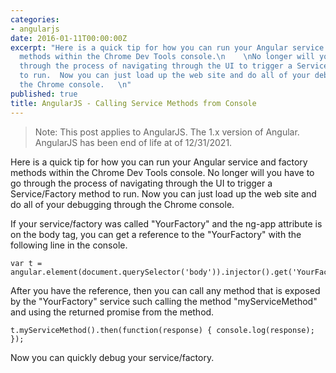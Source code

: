 ```yaml
---
categories:
- angularjs
date: 2016-01-11T00:00:00Z
excerpt: "Here is a quick tip for how you can run your Angular service and factory
  methods within the Chrome Dev Tools console.\n    \nNo longer will you have to go
  through the process of navigating through the UI to trigger a Service/Factory method
  to run.  Now you can just load up the web site and do all of your debugging through
  the Chrome console.   \n"
published: true
title: AngularJS - Calling Service Methods from Console
---
```


> Note: This post applies to AngularJS.  The 1.x version of Angular. AngularJS has been end of life at of 12/31/2021.

Here is a quick tip for how you can run your Angular service and factory methods within the Chrome Dev Tools console.  No longer will you have to go through the process of navigating through the UI to trigger a Service/Factory method to run.  Now you can just load up the web site and do all of your debugging through the Chrome console.


If your service/factory was called "YourFactory" and the ng-app attribute is on the body tag, you can get a reference to the "YourFactory" with the following line in the console.


    var t = angular.element(document.querySelector('body')).injector().get('YourFactory');


After you have the reference, then you can call any method that is exposed by the "YourFactory" service such calling the method "myServiceMethod" and using the returned promise from the method.


    t.myServiceMethod().then(function(response) { console.log(response); });

Now you can quickly debug your service/factory.

